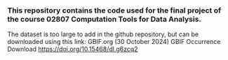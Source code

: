 ### This repository contains the code used for the final project of the course 02807 Computation Tools for Data Analysis. 

The dataset is too large to add in the github repository, but can be downloaded using this link:
GBIF.org (30 October 2024) GBIF Occurrence Download https://doi.org/10.15468/dl.g6zcq2



